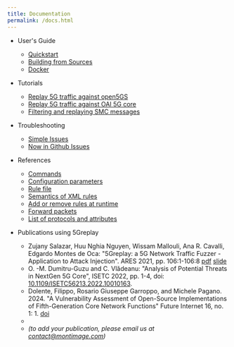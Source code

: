 ```yaml
---
title: Documentation
permalink: /docs.html
---
```


- User's Guide
  - [Quickstart](docs/guide/quickstart)
  - [Building from Sources](docs/guide/building-from-source)
  - [Docker](docs/guide/docker)

- Tutorials
  - [Replay 5G traffic against open5GS](docs/tutorial/replay-open5gs)
  - [Replay 5G traffic against OAI 5G core](docs/tutorial/replay-oaicn)
  - [Filtering and replaying SMC messages](docs/tutorial/smc-message)

- Troubleshooting
  - [Simple Issues](docs/troubleshoot/simple-issues)
  - [Now in Github Issues](docs/troubleshoot/in-github-issues)

- References
  - [Commands](docs/references/commands)
  - [Configuration parameters](docs/references/configuration-file)
  - [Rule file](docs/references/rule)
  - [Semantics of XML rules](docs/references/rule-xml-semantics)
  - [Add or remove rules at runtime](docs/references/add-rm-rules-at-runtime)
  - [Forward packets](docs/references/forward-packet)
  - [List of protocols and attributes](docs/references/protocols-attributes-list) 

- Publications using 5Greplay
  - Zujany Salazar, Huu Nghia Nguyen, Wissam Mallouli, Ana R. Cavalli, Edgardo Montes de Oca:
    "5Greplay: a 5G Network Traffic Fuzzer - Application to Attack Injection". ARES 2021, pp. 106:1-106:8
    [pdf](docs/publications/ares2021-paper.pdf) [slide](docs/publications/ares2021-slide.pdf)
  - O. -M. Dumitru-Guzu and C. Vlădeanu:
    "Analysis of Potential Threats in NextGen 5G Core", ISETC 2022, pp. 1-4, doi: [10.1109/ISETC56213.2022.10010163](https://ieeexplore.ieee.org/document/10010163).
  - Dolente, Filippo, Rosario Giuseppe Garroppo, and Michele Pagano. 2024. "A Vulnerability Assessment of Open-Source Implementations of Fifth-Generation Core Network Functions" Future Internet 16, no. 1: 1. [doi](https://doi.org/10.3390/fi16010001)
  - 
  - *(to add your publication, please email us at contact@montimage.com)*
